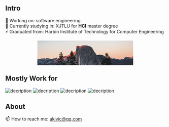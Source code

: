 ## Intro
🔭 Working on: software engineering  
🌱 Currently studying in: XJTLU for **HCI** master degree  
⚡ Graduated from: Harbin Institute of Technology for Computer Engineering  




<div align="center">
<img src="https://github.com/akivic1228/akivic1228/blob/main/Snipaste_2023-04-09_19-58-07.png" align="center" style="width: 60%" />
</div>  




## Mostly Work for
![decription](https://img.shields.io/badge/C%2B%2B-00599C?style=for-the-badge&logo=c%2B%2B&logoColor=white)
![decription](https://img.shields.io/badge/Python-14354C?style=for-the-badge&logo=python&logoColor=white)
![decription](https://img.shields.io/badge/C%23-239120?style=for-the-badge&logo=c-sharp&logoColor=white)
![decription](https://img.shields.io/badge/Unity-100000?style=for-the-badge&logo=unity&logoColor=white)

## About
📫 How to reach me: akivic@qq.com
